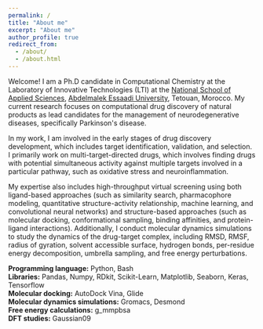 ```yaml
---
permalink: /
title: "About me"
excerpt: "About me"
author_profile: true
redirect_from: 
  - /about/
  - /about.html
---
```

Welcome! I am a Ph.D candidate in Computational Chemistry at the Laboratory of Innovative Technologies (LTI) at the [National School of Applied Sciences](http://ensat.ac.ma/Portail/), [Abdelmalek Essaadi University](http://www.uae.ma/website/), Tetouan, Morocco. My current research focuses on computational drug discovery of natural products as lead candidates for the management of neurodegenerative diseases, specifically Parkinson's disease.

In my work, I am involved in the early stages of drug discovery development, which includes target identification, validation, and selection. I primarily work on multi-target-directed drugs, which involves finding drugs with potential simultaneous activity against multiple targets involved in a particular pathway, such as oxidative stress and neuroinflammation.

My expertise also includes high-throughput virtual screening using both ligand-based approaches (such as similarity search, pharmacophore modeling, quantitative structure-activity relationship, machine learning, and convolutional neural networks) and structure-based approaches (such as molecular docking, conformational sampling, binding affinities, and protein-ligand interactions). Additionally, I conduct molecular dynamics simulations to study the dynamics of the drug-target complex, including RMSD, RMSF, radius of gyration, solvent accessible surface, hydrogen bonds, per-residue energy decomposition, umbrella sampling, and free energy perturbations.

**Programming language:** Python, Bash  
**Libraries:** Pandas, Numpy, RDkit, Scikit-Learn, Matplotlib, Seaborn, Keras, Tensorflow  
**Molecular docking:** AutoDock Vina, Glide   
**Molecular dynamics simulations:** Gromacs, Desmond  
**Free energy calculations:** g_mmpbsa  
**DFT studies:** Gaussian09  
